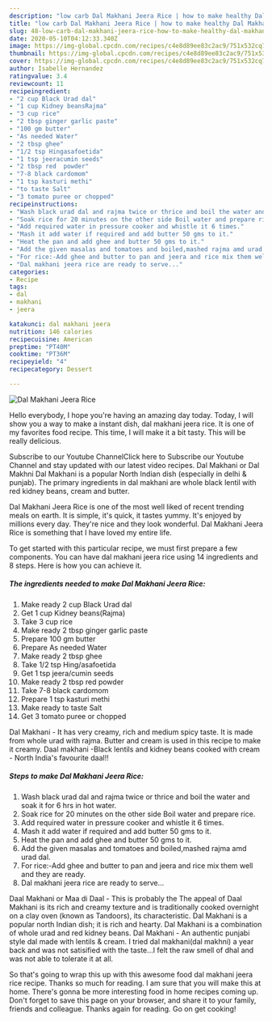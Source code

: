 ```yaml
---
description: "low carb Dal Makhani Jeera Rice | how to make healthy Dal Makhani Jeera Rice"
title: "low carb Dal Makhani Jeera Rice | how to make healthy Dal Makhani Jeera Rice"
slug: 48-low-carb-dal-makhani-jeera-rice-how-to-make-healthy-dal-makhani-jeera-rice
date: 2020-05-10T04:12:33.340Z
image: https://img-global.cpcdn.com/recipes/c4e8d89ee83c2ac9/751x532cq70/dal-makhani-jeera-rice-recipe-main-photo.jpg
thumbnail: https://img-global.cpcdn.com/recipes/c4e8d89ee83c2ac9/751x532cq70/dal-makhani-jeera-rice-recipe-main-photo.jpg
cover: https://img-global.cpcdn.com/recipes/c4e8d89ee83c2ac9/751x532cq70/dal-makhani-jeera-rice-recipe-main-photo.jpg
author: Isabelle Hernandez
ratingvalue: 3.4
reviewcount: 11
recipeingredient:
- "2 cup Black Urad dal"
- "1 cup Kidney beansRajma"
- "3 cup rice"
- "2 tbsp ginger garlic paste"
- "100 gm butter"
- "As needed Water"
- "2 tbsp ghee"
- "1/2 tsp Hingasafoetida"
- "1 tsp jeeracumin seeds"
- "2 tbsp red  powder"
- "7-8 black cardomom"
- "1 tsp kasturi methi"
- "to taste Salt"
- "3 tomato puree or chopped"
recipeinstructions:
- "Wash black urad dal and rajma twice or thrice and boil the water and soak it for 6 hrs in hot water."
- "Soak rice for 20 minutes on the other side Boil water and prepare rice."
- "Add required water in pressure cooker and whistle it 6 times."
- "Mash it add water if required and add butter 50 gms to it."
- "Heat the pan and add ghee and butter 50 gms to it."
- "Add the given masalas and tomatoes and boiled,mashed rajma amd urad dal."
- "For rice:-Add ghee and butter to pan and jeera and rice mix them well and they are ready."
- "Dal makhani jeera rice are ready to serve..."
categories:
- Recipe
tags:
- dal
- makhani
- jeera

katakunci: dal makhani jeera 
nutrition: 146 calories
recipecuisine: American
preptime: "PT40M"
cooktime: "PT36M"
recipeyield: "4"
recipecategory: Dessert

---
```



![Dal Makhani Jeera Rice](https://img-global.cpcdn.com/recipes/c4e8d89ee83c2ac9/751x532cq70/dal-makhani-jeera-rice-recipe-main-photo.jpg)

Hello everybody, I hope you're having an amazing day today. Today, I will show you a way to make a instant dish, dal makhani jeera rice. It is one of my favorites food recipe. This time, I will make it a bit tasty. This will be really delicious.

Subscribe to our Youtube ChannelClick here to Subscribe our Youtube Channel and stay updated with our latest video recipes. Dal Makhani or Dal Makhni Dal Makhani is a popular North Indian dish (especially in delhi &amp; punjab). The primary ingredients in dal makhani are whole black lentil with red kidney beans, cream and butter.

Dal Makhani Jeera Rice is one of the most well liked of recent trending meals on earth. It is simple, it's quick, it tastes yummy. It's enjoyed by millions every day. They're nice and they look wonderful. Dal Makhani Jeera Rice is something that I have loved my entire life.


To get started with this particular recipe, we must first prepare a few components. You can have dal makhani jeera rice using 14 ingredients and 8 steps. Here is how you can achieve it.

<!--inarticleads1-->

##### The ingredients needed to make Dal Makhani Jeera Rice:

1. Make ready 2 cup Black Urad dal
1. Get 1 cup Kidney beans(Rajma)
1. Take 3 cup rice
1. Make ready 2 tbsp ginger garlic paste
1. Prepare 100 gm butter
1. Prepare As needed Water
1. Make ready 2 tbsp ghee
1. Take 1/2 tsp Hing/asafoetida
1. Get 1 tsp jeera/cumin seeds
1. Make ready 2 tbsp red  powder
1. Take 7-8 black cardomom
1. Prepare 1 tsp kasturi methi
1. Make ready to taste Salt
1. Get 3 tomato puree or chopped


Dal Makhani - It has very creamy, rich and medium spicy taste. It is made from whole urad with rajma. Butter and cream is used in this recipe to make it creamy. Daal makhani -Black lentils and kidney beans cooked with cream - North India&#39;s favourite daal!! 

<!--inarticleads2-->

##### Steps to make Dal Makhani Jeera Rice:

1. Wash black urad dal and rajma twice or thrice and boil the water and soak it for 6 hrs in hot water.
1. Soak rice for 20 minutes on the other side Boil water and prepare rice.
1. Add required water in pressure cooker and whistle it 6 times.
1. Mash it add water if required and add butter 50 gms to it.
1. Heat the pan and add ghee and butter 50 gms to it.
1. Add the given masalas and tomatoes and boiled,mashed rajma amd urad dal.
1. For rice:-Add ghee and butter to pan and jeera and rice mix them well and they are ready.
1. Dal makhani jeera rice are ready to serve...


Daal Makhani or Maa di Daal - This is probably the The appeal of Daal Makhani is its rich and creamy texture and is traditionally cooked overnight on a clay oven (known as Tandoors), its characteristic. Dal Makhani is a popular north Indian dish; it is rich and hearty. Dal Makhani is a combination of whole urad and red kidney beans. Dal Makhani - An authentic punjabi style dal made with lentils &amp; cream. I tried dal makhani(dal makhni) a year back and was not satisified with the taste…I felt the raw smell of dhal and was not able to tolerate it at all. 

So that's going to wrap this up with this awesome food dal makhani jeera rice recipe. Thanks so much for reading. I am sure that you will make this at home. There's gonna be more interesting food in home recipes coming up. Don't forget to save this page on your browser, and share it to your family, friends and colleague. Thanks again for reading. Go on get cooking!
